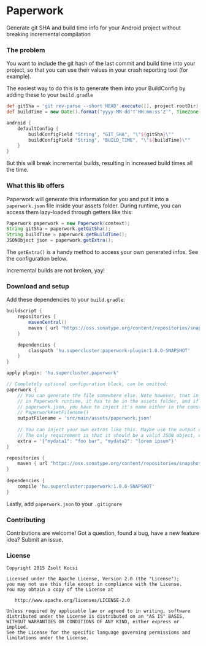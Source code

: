 # Paperwork
Generate git SHA and build time info for your Android project without breaking incremental compilation

### The problem
You want to include the git hash of the last commit and build time into your project, so that you can use their values in your crash reporting tool (for example).

The easiest way to do this is to generate them into your BuildConfig by adding these to your ```build.gradle```

```groovy
def gitSha = 'git rev-parse --short HEAD'.execute([], project.rootDir).text.trim()
def buildTime = new Date().format("yyyy-MM-dd'T'HH:mm:ss'Z'", TimeZone.getTimeZone("UTC"))

android {
    defaultConfig {
        buildConfigField "String", "GIT_SHA", "\"${gitSha}\""
        buildConfigField "String", "BUILD_TIME", "\"${buildTime}\""
    }
}
```

But this will break incremental builds, resulting in increased build times all the time.


### What this lib offers
Paperwork will generate this information for you and put it into a ```paperwork.json``` file inside your assets folder.
During runtime, you can access them lazy-loaded through getters like this:
```java
Paperwork paperwork = new Paperwork(context);
String gitSha = paperwork.getGitSha();
String buildTime = paperwork.getBuildTime();
JSONObject json = paperwork.getExtra();
``` 

The ```getExtra()``` is a handy method to access your own generated infos. See the configuration below.  

Incremental builds are not broken, yay!

### Download and setup
Add these dependencies to your ```build.gradle```:

```groovy
buildscript {
    repositories {
        mavenCentral()
        maven { url "https://oss.sonatype.org/content/repositories/snapshots" }
    }

    dependencies {
        classpath 'hu.supercluster:paperwork-plugin:1.0.0-SNAPSHOT'
    }
}

apply plugin: 'hu.supercluster.paperwork'

// Completely optional configuration block, can be omitted:
paperwork {
    // You can generate the file somewhere else. Note however, that in order for it to be available
    // in Paperwork runtime, it has to be in the assets folder, and if the filename is not
    // paperwork.json, you have to inject it's name either in the constructor, or through
    // Paperwork#setFilename()
    outputFilename = 'src/main/assets/paperwork.json'
     
    // You can inject your own extras like this. Maybe use the output of a script here, I don't know.
    // The only requirement is that it should be a valid JSON object, or else horrible things will happen.
    extra = '{"mydata1": "foo bar", "mydata2": "lorem ipsum"}'
}

repositories {
    maven { url "https://oss.sonatype.org/content/repositories/snapshots" }
}
    
dependencies {
    compile 'hu.supercluster:paperwork:1.0.0-SNAPSHOT'
}
```

Lastly, add ```paperwork.json``` to your ```.gitignore``` 


### Contributing

Contributions are welcome! Got a question, found a bug, have a new feature idea? Submit an issue.


### License

    Copyright 2015 Zsolt Kocsi

    Licensed under the Apache License, Version 2.0 (the "License");
    you may not use this file except in compliance with the License.
    You may obtain a copy of the License at

       http://www.apache.org/licenses/LICENSE-2.0

    Unless required by applicable law or agreed to in writing, software
    distributed under the License is distributed on an "AS IS" BASIS,
    WITHOUT WARRANTIES OR CONDITIONS OF ANY KIND, either express or implied.
    See the License for the specific language governing permissions and
    limitations under the License.
